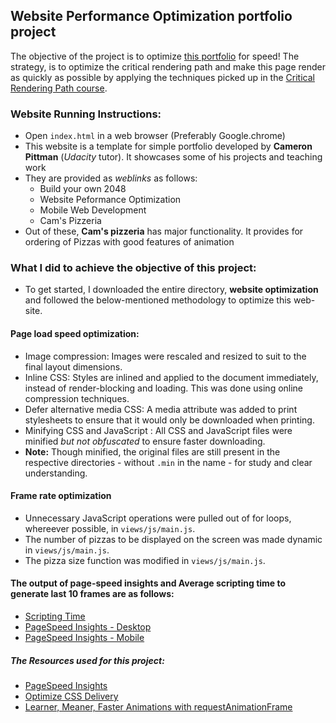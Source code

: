 ## Website Performance Optimization portfolio project

The objective of the project is to optimize [this portfolio](https://github.com/udacity/frontend-nanodegree-mobile-portfolio) for speed! The strategy, is to optimize the critical rendering path and make this page render as quickly as possible by applying the techniques picked up in the [Critical Rendering Path course](https://www.udacity.com/course/ud884).

### Website Running Instructions:

* Open `index.html` in a web browser (Preferably Google.chrome)
* This website is a template for simple portfolio developed by **Cameron Pittman** (_Udacity_ tutor). It showcases some of his projects and teaching work
* They are provided as _weblinks_ as follows:
  * Build your own 2048
  * Website Peformance Optimization
  * Mobile Web Development
  * Cam's Pizzeria
* Out of these, **Cam's pizzeria** has major functionality. It provides for ordering of Pizzas with good features of animation

### What I did to achieve the objective of this project:

* To get started, I downloaded the entire directory, **website optimization** and followed the below-mentioned methodology to optimize this web-site.

#### Page load speed optimization:

* Image compression: Images were rescaled and resized to suit to the final layout dimensions.
* Inline CSS: Styles are inlined and applied to the document immediately, instead of render-blocking and loading. This was done using online compression techniques.
* Defer alternative media CSS: A media attribute was added to print stylesheets to ensure that it would only be downloaded when printing.
* Minifying CSS and JavaScript : All CSS and JavaScript files were minified _but not obfuscated_ to ensure faster downloading.
* **Note:** Though minified, the original files are still present in the respective directories - without `.min` in the name - for study and clear understanding.

#### Frame rate optimization

* Unnecessary JavaScript operations were pulled out of for loops, whereever possible, in `views/js/main.js`.
* The number of pizzas to be displayed on the screen was made dynamic in `views/js/main.js`.
* The pizza size function was modified in `views/js/main.js`.

#### The output of page-speed insights and Average scripting time to generate last 10 frames are as follows:
* [Scripting Time](https://gvsrohita.github.io/website-optimization/SUPPORTING-DOCS/AVG-SCRIPTING-TIME-TO-GENERATE-LAST-10-FRAMES.png)
* [PageSpeed Insights - Desktop](https://gvsrohita.github.io/website-optimization/SUPPORTING-DOCS/pagespeed%20insight%20-%20Desktop.jpg)
* [PageSpeed Insights - Mobile](https://gvsrohita.github.io/website-optimization/SUPPORTING-DOCS/pagespeed%20insight%20-%20Mobile.jpg)

##### The Resources used for this project:

* [PageSpeed Insights](https://developers.google.com/speed/pagespeed/insights/)
* [Optimize CSS Delivery](https://developers.google.com/speed/docs/insights/OptimizeCSSDelivery)
* [Learner, Meaner, Faster Animations with requestAnimationFrame](https://www.html5rocks.com/en/tutorials/speed/animations/)
